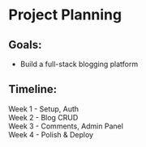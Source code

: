 # Project Planning

## Goals:
- Build a full-stack blogging platform

## Timeline:
Week 1 - Setup, Auth  
Week 2 - Blog CRUD  
Week 3 - Comments, Admin Panel  
Week 4 - Polish & Deploy
